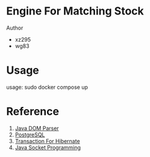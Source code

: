 # Engine For Matching Stock
Author
* xz295
* wg83

# Usage
usage: sudo docker compose up



# Reference
1. [Java DOM Parser](https://www.tutorialspoint.com/java_xml/java_dom_parse_document.htm)
2. [PostgreSQL](https://www.tutorialspoint.com/postgresql/postgresql_java.htm)
3. [Transaction For Hibernate](https://www.javatpoint.com/hibernate-transaction-management-example)
4. [Java Socket Programming](https://www.geeksforgeeks.org/establishing-the-two-way-communication-between-server-and-client-in-java/)